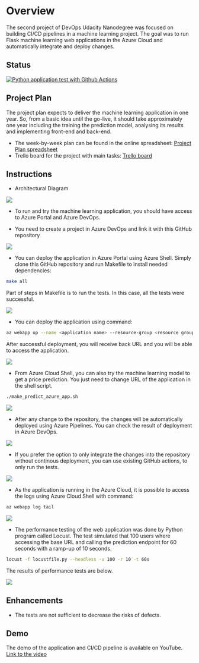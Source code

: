 # Overview

The second project of DevOps Udacity Nanodegree was focused on building CI/CD pipelines in a machine learning project. The goal was to run Flask machine learning web applications in the Azure Cloud and automatically integrate and deploy changes.

## Status

[![Python application test with Github Actions](https://github.com/lengyellukas/devops_nano_pipeline/actions/workflows/pythonapp.yml/badge.svg)](https://github.com/lengyellukas/devops_nano_pipeline/actions/workflows/pythonapp.yml)

## Project Plan
The project plan expects to deliver the machine learning application in one year. So, from a basic idea until the go-live, it should take approximately one year including the training the prediction model, analysing its results and implementing front-end and back-end.

* The week-by-week plan can be found in the online spreadsheet: [Project Plan spreadsheet](https://docs.google.com/spreadsheets/d/1NQyCdQkhMzS_OXzM_0zBACwfOxT06Md75_RDT5klGmc/edit#gid=1348135932])
* Trello board for the project with main tasks: [Trello board](https://trello.com/b/14yYiJMS/project-tasks)

## Instructions

* Architectural Diagram

![](screenshots/diagram.png)

* To run and try the machine learning application, you should have access to Azure Portal and Azure DevOps.


* You need to create a project in Azure DevOps and link it with this GitHub repository

![](screenshots/azure_devops_project.png)

* You can deploy the application in Azure Portal using Azure Shell. Simply clone this GitHub repository and run Makefile to install needed dependencies:
```bash
make all
```
 Part of steps in Makefile is to run the tests. In this case, all the tests were successful.

![](screenshots/test_passed_shell.png)


* You can deploy the application using command: 
```bash
az webapp up --name <application name> --resource-group <resource group name> --runtime "PYTHON:3.7"
```
After successful deployment, you will receive back URL and you will be able to access the application.


![](screenshots/running_in_azure.png)



* From Azure Cloud Shell, you can also try the machine learning model to get a price prediction. You just need to change URL of the application in the shell script.
```bash
./make_predict_azure_app.sh 
```

![](screenshots/prediction.png)

* After any change to the repository, the changes will be automatically deployed using Azure Pipelines. You can check the result of deployment in Azure DevOps.

![](screenshots/deploy_azure.png)

* If you prefer the option to only integrate the changes into the repository without continous deployment, you can use existing GitHub actions, to only run the tests.

![](screenshots/github_actions.png)



* As the application is running in the Azure Cloud, it is possible to access the logs using Azure Cloud Shell with command:
```bash
az webapp log tail
```

![](screenshots/logs_azure.png)


* The performance testing of the web application was done by Python program called Locust. The test simulated that 100 users where accessing the base URL and calling the prediction endpoint for 60 seconds with a ramp-up of 10 seconds.
```bash
locust -f locustfile.py --headless -u 100 -r 10 -t 60s
```
The results of performance tests are below.

![](screenshots/locustTest.png)

> 

## Enhancements

* The tests are not sufficient to decrease the risks of defects.

## Demo 

The demo of the application and CI/CD pipeline is available on YouTube. [Link to the video](https://www.youtube.com/watch?v=SDHQR49Kbaw)


